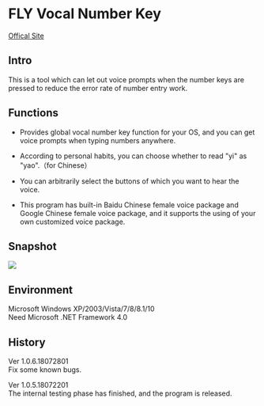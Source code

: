 FLY Vocal Number Key
=========
[Offical Site](https://wxyedward.cf/?p=180)

Intro
-----
This is a tool which can let out voice prompts when the number keys are pressed to reduce the error rate of number entry work.

Functions
------
* Provides global vocal number key function for your OS, and you can get voice prompts when typing numbers anywhere.

* According to personal habits, you can choose whether to read "yi" as "yao".（for Chinese）

* You can arbitrarily select the buttons of which you want to hear the voice.

* This program has built-in Baidu Chinese female voice package and Google Chinese female voice package, and it supports the using of your own customized voice package.

Snapshot
--------
![](https://s1.ax1x.com/2018/08/05/PDoJ5F.png)

Environment
--------
Microsoft Windows XP/2003/Vista/7/8/8.1/10<br>
Need Microsoft .NET Framework 4.0

History
---------
Ver 1.0.6.18072801<br>
Fix some known bugs.

Ver 1.0.5.18072201<br>
The internal testing phase has finished, and the program is released.
